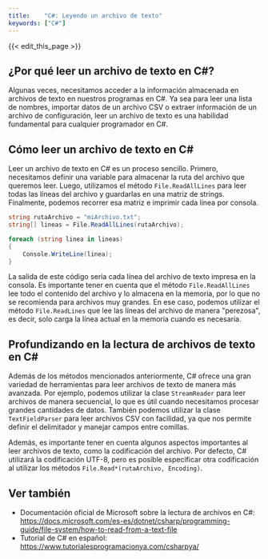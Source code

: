 ```yaml
---
title:    "C#: Leyendo un archivo de texto"
keywords: ["C#"]
---
```


{{< edit_this_page >}}

## ¿Por qué leer un archivo de texto en C#?

Algunas veces, necesitamos acceder a la información almacenada en archivos de texto en nuestros programas en C#. Ya sea para leer una lista de nombres, importar datos de un archivo CSV o extraer información de un archivo de configuración, leer un archivo de texto es una habilidad fundamental para cualquier programador en C#.

## Cómo leer un archivo de texto en C#

Leer un archivo de texto en C# es un proceso sencillo. Primero, necesitamos definir una variable para almacenar la ruta del archivo que queremos leer. Luego, utilizamos el método `File.ReadAllLines` para leer todas las líneas del archivo y guardarlas en una matriz de strings. Finalmente, podemos recorrer esa matriz e imprimir cada línea por consola.

```C#
string rutaArchivo = "miArchivo.txt";
string[] lineas = File.ReadAllLines(rutaArchivo);

foreach (string linea in lineas)
{
    Console.WriteLine(linea);
}
```

La salida de este código sería cada línea del archivo de texto impresa en la consola. Es importante tener en cuenta que el método `File.ReadAllLines` lee todo el contenido del archivo y lo almacena en la memoria, por lo que no se recomienda para archivos muy grandes. En ese caso, podemos utilizar el método `File.ReadLines` que lee las líneas del archivo de manera "perezosa", es decir, solo carga la línea actual en la memoria cuando es necesaria.

## Profundizando en la lectura de archivos de texto en C#

Además de los métodos mencionados anteriormente, C# ofrece una gran variedad de herramientas para leer archivos de texto de manera más avanzada. Por ejemplo, podemos utilizar la clase `StreamReader` para leer archivos de manera secuencial, lo que es útil cuando necesitamos procesar grandes cantidades de datos. También podemos utilizar la clase `TextFieldParser` para leer archivos CSV con facilidad, ya que nos permite definir el delimitador y manejar campos entre comillas.

Además, es importante tener en cuenta algunos aspectos importantes al leer archivos de texto, como la codificación del archivo. Por defecto, C# utilizará la codificación UTF-8, pero es posible especificar otra codificación al utilizar los métodos `File.Read*(rutaArchivo, Encoding)`.

## Ver también

- Documentación oficial de Microsoft sobre la lectura de archivos en C#: https://docs.microsoft.com/es-es/dotnet/csharp/programming-guide/file-system/how-to-read-from-a-text-file
- Tutorial de C# en español: https://www.tutorialesprogramacionya.com/csharpya/
